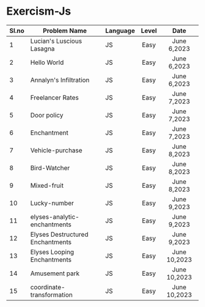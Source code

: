 ﻿# Exercism-Js


Sl.no| Problem Name                        | Language    | Level    |  Date            |
 --- | ----------------------------------- | ----------- | :------: |  :-----------:   |
  1  | Lucian's Luscious Lasagna           | JS          | Easy     |   June 6,2023    |
  2  | Hello World                         | JS          | Easy     |   June 6,2023    |
  3  | Annalyn's Infiltration              | JS          | Easy     |   June 6,2023    |
  4  | Freelancer Rates                    | JS          | Easy     |   June 7,2023    |
  5  | Door policy                         | JS          | Easy     |   June 7,2023    |
  6  | Enchantment                         | JS          | Easy     |   June 7,2023    |
  7  | Vehicle-purchase                    | JS          | Easy     |   June 8,2023    |
  8  | Bird-Watcher                        | JS          | Easy     |   June 8,2023    |
  9  | Mixed-fruit                         | JS          | Easy     |   June 8,2023    |
 10  | Lucky-number                        | JS          | Easy     |   June 9,2023    |
 11  | elyses-analytic-enchantments        | JS          | Easy     |   June 9,2023    |
 12  | Elyses Destructured Enchantments    | JS          | Easy     |   June 9,2023    |
 13  | Elyses Looping      Enchantments    | JS          | Easy     |   June 10,2023   |
 14  | Amusement park                      | JS          | Easy     |   June 10,2023   |
 15  | coordinate-transformation           | JS          | Easy     |   June 10,2023   |